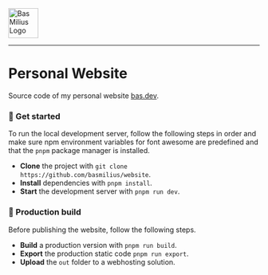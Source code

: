 <a href="https://bas.dev" target="_blank" rel="noopener">
	<img src="https://bmcdn.nl/assets/branding/logo.svg" alt="Bas Milius Logo" height="60" width="60" />
</a>

---

# Personal Website
Source code of my personal website [bas.dev](https://bas.dev).

### 🎲 Get started
To run the local development server, follow the following steps in order and
make sure npm environment variables for font awesome are predefined and that
the `pnpm` package manager is installed.
- **Clone** the project with `git clone https://github.com/basmilius/website`.
- **Install** dependencies with `pnpm install`.
- **Start** the development server with `pnpm run dev`.

### 🚀 Production build
Before publishing the website, follow the following steps.
- **Build** a production version with `pnpm run build`.
- **Export** the production static code `pnpm run export`.
- **Upload** the `out` folder to a webhosting solution.
